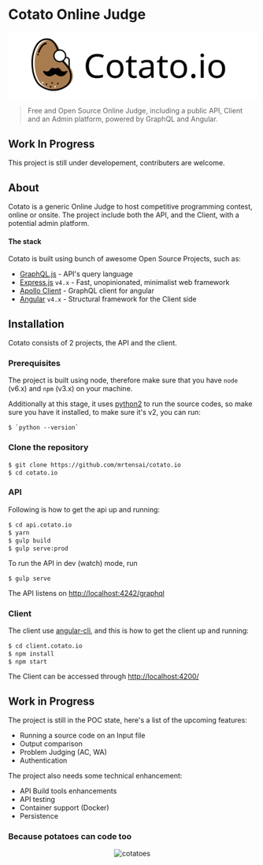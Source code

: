 # Cotato Online Judge
![Cotato Logo](./cotato-banner.svg)
> Free and Open Source Online Judge, including a public API, Client and an Admin platform, powered by GraphQL and Angular.

## Work In Progress
This project is still under developement, contributers are welcome.

## About
Cotato is a generic Online Judge to host competitive programming contest, online or onsite.
The project include both the API, and the Client, with a potential admin platform.

#### The stack
Cotato is built using bunch of awesome Open Source Projects, such as:
- [GraphQL.js](http://graphql.org/graphql-js/) - API's query language
- [Express.js](https://expressjs.com/) `v4.x` - Fast, unopinionated, minimalist web framework
- [Apollo Client](http://dev.apollodata.com/) - GraphQL client for angular
- [Angular](https://angular.io/) `v4.x` - Structural framework for the Client side

## Installation
Cotato consists of 2 projects, the API and the client.

### Prerequisites

The project is built using node, therefore make sure that you have `node` (v6.x) and `npm` (v3.x) on your machine.

Additionally at this stage, it uses [python2](https://www.python.org/) to run the source codes, so make sure you have it installed, to make sure it's v2, you can run:

	$ `python --version` 


### Clone the repository

	$ git clone https://github.com/mrtensai/cotato.io
	$ cd cotato.io

### API

Following is how to get the api up and running:

	$ cd api.cotato.io
	$ yarn
	$ gulp build
	$ gulp serve:prod

To run the API in dev (watch) mode, run

	$ gulp serve

The API listens on [http://localhost:4242/graphql](http://localhost:4242/graphql)

### Client

The client use [angular-cli](https://github.com/angular/angular-cli), and this is how to get the client up and running:

	$ cd client.cotato.io
	$ npm install
	$ npm start

The Client can be accessed through [http://localhost:4200/](http://localhost:4200/)

## Work in Progress

The project is still in the POC state, here's a list of the upcoming features:
- Running a source code on an Input file
- Output comparison
- Problem Judging (AC, WA)
- Authentication


The project also needs some technical enhancement:
- API Build tools enhancements
- API testing
- Container support (Docker)
- Persistence

### Because potatoes can code too
<p align="center">
  <img src="http://i.imgur.com/F13Vror.gif" alt="cotatoes"/>
</p>

